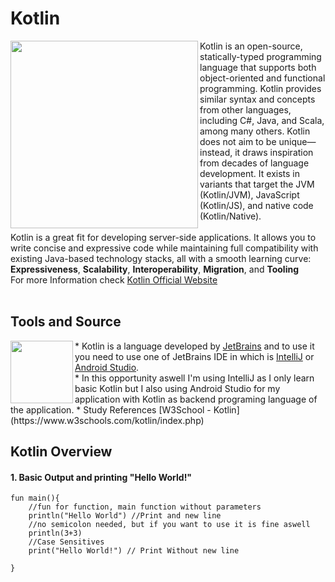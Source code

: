 <h1>Kotlin</h1>

<img align="left" src="https://github.com/moozunch/LearnKotlin/assets/112236945/37990409-bdae-4413-b78f-2c3f67d3ffcb" style="width:300px;height:300px;">
Kotlin is an open-source, statically-typed programming language that supports both object-oriented and functional programming. Kotlin provides similar syntax and concepts from other languages, including C#, Java, and Scala, among many others. Kotlin does not aim to be unique—instead, it draws inspiration from decades of language development. It exists in variants that target the JVM (Kotlin/JVM), JavaScript (Kotlin/JS), and native code (Kotlin/Native).
<br>
<br>
Kotlin is a great fit for developing server-side applications. It allows you to write concise and expressive code while maintaining full compatibility with existing Java-based technology stacks, all with a smooth learning curve:
<b>Expressiveness</b>, <b>Scalability</b>, <b>Interoperability</b>, <b>Migration</b>, and <b>Tooling</b>
<br>
For more Information check <a href="https://kotlinlang.org/">Kotlin Official Website</a>
<br>
<br>

<h2>Tools and Source</h2>

<img align="left" src="https://github.com/moozunch/LearnKotlin/assets/112236945/700f1d31-b0a8-4a0b-8dad-d864cb8d590a" style="width:100px;height:100px;">
* Kotlin is a language developed by <a href="https://www.jetbrains.com/">JetBrains</a> and to use it you need to use one of JetBrains IDE in which is <a href="https://www.jetbrains.com/idea/">IntelliJ</a> or <a href="[https://www.jetbrains.com/idea/](https://developer.android.com/studio)">Android Studio</a>. <br>
* In this opportunity aswell I'm using IntelliJ as I only learn basic Kotlin but I also using Android Studio for my application with Kotlin as backend programing language of the application.
*  Study References [W3School - Kotlin](https://www.w3schools.com/kotlin/index.php)

<h2>Kotlin Overview</h2>

<h4>1. Basic Output and printing "Hello World!"</h4>

```
fun main(){
    //fun for function, main function without parameters
    println("Hello World") //Print and new line
    //no semicolon needed, but if you want to use it is fine aswell
    println(3+3)
    //Case Sensitives
    print("Hello World!") // Print Without new line

}
```



